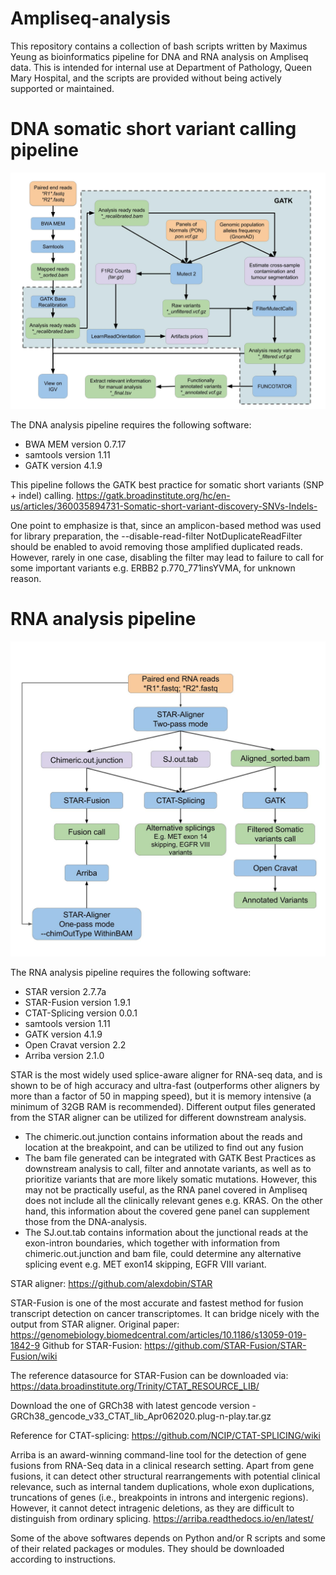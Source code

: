 # Ampliseq-analysis

This repository contains a collection of bash scripts written by Maximus Yeung as bioinformatics pipeline for DNA and RNA analysis on Ampliseq data.
This is intended for internal use at Department of Pathology, Queen Mary Hospital, and the scripts are provided without being actively supported or maintained.

# DNA somatic short variant calling pipeline

![DNA analysis workflow](https://github.com/maximus3219/Ampliseq-analysis/blob/main/images/DNA.jpg)


The DNA analysis pipeline requires the following software:
- BWA MEM version 0.7.17
- samtools version 1.11
- GATK version 4.1.9

This pipeline follows the GATK best practice for somatic short variants (SNP + indel) calling.
https://gatk.broadinstitute.org/hc/en-us/articles/360035894731-Somatic-short-variant-discovery-SNVs-Indels-

One point to emphasize is that, since an amplicon-based method was used for library preparation, the --disable-read-filter NotDuplicateReadFilter should be enabled to avoid removing those amplified duplicated reads. However, rarely in one case, disabling the filter may lead to failure to call for some important variants e.g. ERBB2 p.770_771insYVMA, for unknown reason.


# RNA analysis pipeline

![RNA analysis workflow](https://github.com/maximus3219/Ampliseq-analysis/blob/main/images/RNA.jpg)

The RNA analysis pipeline requires the following software:
- STAR version 2.7.7a
- STAR-Fusion version 1.9.1
- CTAT-Splicing version 0.0.1
- samtools version 1.11
- GATK version 4.1.9
- Open Cravat version 2.2
- Arriba version 2.1.0


STAR is the most widely used splice-aware aligner for RNA-seq data, and is shown to be of high accuracy and ultra-fast (outperforms other aligners by more than a factor of 50 in mapping speed), but it is memory intensive (a minimum of 32GB RAM is recommended).
Different output files generated from the STAR aligner can be utilized for different downstream analysis.
- The chimeric.out.junction contains information about the reads and location at the breakpoint, and can be utilized to find out any fusion
- The bam file generated can be integrated with GATK Best Practices as downstream analysis to call, filter and annotate variants, as well as to prioritize variants that are more likely somatic mutations. However, this may not be practically useful, as the RNA panel covered in Ampliseq does not include all the clinically relevant genes e.g. KRAS. On the other hand, this information about the covered gene panel can supplement those from the DNA-analysis.
- The SJ.out.tab contains information about the junctional reads at the exon-intron boundaries, which together with information from chimeric.out.junction and bam file, could determine any alternative splicing event e.g. MET exon14 skipping, EGFR VIII variant.

STAR aligner:
https://github.com/alexdobin/STAR

STAR-Fusion is one of the most accurate and fastest method for fusion transcript detection on cancer transcriptomes. It can bridge nicely with the output from STAR aligner.
Original paper: https://genomebiology.biomedcentral.com/articles/10.1186/s13059-019-1842-9
Github for STAR-Fusion:
https://github.com/STAR-Fusion/STAR-Fusion/wiki

The reference datasource for STAR-Fusion can be downloaded via:
https://data.broadinstitute.org/Trinity/CTAT_RESOURCE_LIB/

Download the one of GRCh38 with latest gencode version - GRCh38_gencode_v33_CTAT_lib_Apr062020.plug-n-play.tar.gz

Reference for CTAT-splicing:
https://github.com/NCIP/CTAT-SPLICING/wiki

Arriba is an award-winning command-line tool for the detection of gene fusions from RNA-Seq data in a clinical research setting. Apart from gene fusions, it can detect other structural rearrangements with potential clinical relevance, such as internal tandem duplications, whole exon duplications, truncations of genes (i.e., breakpoints in introns and intergenic regions). However, it cannot detect intragenic deletions, as they are difficult to distinguish from ordinary splicing.
https://arriba.readthedocs.io/en/latest/


Some of the above softwares depends on Python and/or R scripts and some of their related packages or modules. They should be downloaded according to instructions.
